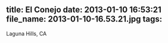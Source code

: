 title: El Conejo
date: 2013-01-10 16:53:21
file_name: 2013-01-10-16.53.21.jpg
tags:
---

Laguna Hills, CA
